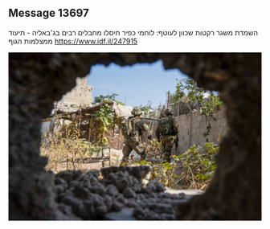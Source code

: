 ## Message 13697

השמדת משגר רקטות שכוון לעוטף: 
לוחמי כפיר חיסלו מחבלים רבים בג'באליה - תיעוד ממצלמות הגוף
https://www.idf.il/247915

![Photo](13697/13697_photo.jpg)
